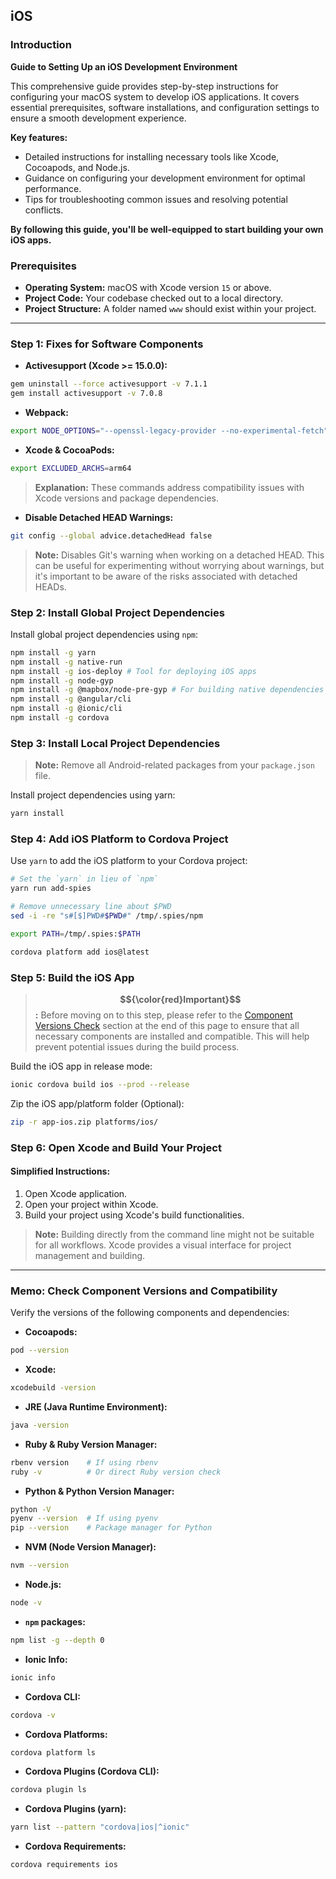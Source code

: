 ## iOS

### Introduction

**Guide to Setting Up an iOS Development Environment**

This comprehensive guide provides step-by-step instructions for configuring your macOS system to develop iOS applications. It covers essential prerequisites, software installations, and configuration settings to ensure a smooth development experience.

**Key features:**

- Detailed instructions for installing necessary tools like Xcode, Cocoapods, and Node.js.
- Guidance on configuring your development environment for optimal performance.
- Tips for troubleshooting common issues and resolving potential conflicts.

**By following this guide, you'll be well-equipped to start building your own iOS apps.**

### Prerequisites

- **Operating System:** macOS with Xcode version `15` or above.
- **Project Code:** Your codebase checked out to a local directory.
- **Project Structure:** A folder named `www` should exist within your project.

---

### Step 1: Fixes for Software Components

- **Activesupport (Xcode >= 15.0.0):**

```sh
gem uninstall --force activesupport -v 7.1.1
gem install activesupport -v 7.0.8
```

- **Webpack:**

```sh
export NODE_OPTIONS="--openssl-legacy-provider --no-experimental-fetch"
```

- **Xcode & CocoaPods:**

```sh
export EXCLUDED_ARCHS=arm64
```

> **Explanation:** These commands address compatibility issues with Xcode versions and package dependencies.

- **Disable Detached HEAD Warnings:**

```sh
git config --global advice.detachedHead false
```

> **Note:** Disables Git's warning when working on a detached HEAD. This can be useful for experimenting without worrying about warnings, but it's important to be aware of the risks associated with detached HEADs.

### Step 2: Install Global Project Dependencies

Install global project dependencies using `npm`:

```sh
npm install -g yarn
npm install -g native-run
npm install -g ios-deploy # Tool for deploying iOS apps
npm install -g node-gyp
npm install -g @mapbox/node-pre-gyp # For building native dependencies
npm install -g @angular/cli
npm install -g @ionic/cli
npm install -g cordova
```

### Step 3: Install Local Project Dependencies

> **Note:** Remove all Android-related packages from your `package.json` file.

Install project dependencies using yarn:

```sh
yarn install
```

### Step 4: Add iOS Platform to Cordova Project

Use `yarn` to add the iOS platform to your Cordova project:

```sh
# Set the `yarn` in lieu of `npm`
yarn run add-spies

# Remove unnecessary line about $PWD
sed -i -re "s#[$]PWD#$PWD#" /tmp/.spies/npm

export PATH=/tmp/.spies:$PATH

cordova platform add ios@latest
```

### Step 5: Build the iOS App

> **$${\color{red}Important}$$:** Before moving on to this step, please refer to the [Component Versions Check](#memo-check-component-versions-and-compatibility) section at the end of this page to ensure that all necessary components are installed and compatible. This will help prevent potential issues during the build process.

Build the iOS app in release mode:

```sh
ionic cordova build ios --prod --release
```

Zip the iOS app/platform folder (Optional):

```sh
zip -r app-ios.zip platforms/ios/
```

### Step 6: Open Xcode and Build Your Project

#### Simplified Instructions:

1. Open Xcode application.
2. Open your project within Xcode.
3. Build your project using Xcode's build functionalities.

> **Note:** Building directly from the command line might not be suitable for all workflows. Xcode provides a visual interface for project management and building.

---

### Memo: Check Component Versions and Compatibility

Verify the versions of the following components and dependencies:

- **Cocoapods:**

```sh
pod --version
```

- **Xcode:**

```sh
xcodebuild -version
```

- **JRE (Java Runtime Environment):**

```sh
java -version
```

- **Ruby & Ruby Version Manager:**

```sh
rbenv version    # If using rbenv
ruby -v          # Or direct Ruby version check
```

- **Python & Python Version Manager:**

```sh
python -V
pyenv --version  # If using pyenv
pip --version    # Package manager for Python
```

- **NVM (Node Version Manager):**

```sh
nvm --version
```

- **Node.js:**

```sh
node -v
```

- **`npm` packages:**

```sh
npm list -g --depth 0
```

- **Ionic Info:**

```sh
ionic info
```

- **Cordova CLI:**

```sh
cordova -v
```

- **Cordova Platforms:**

```sh
cordova platform ls
```

- **Cordova Plugins (Cordova CLI):**

```sh
cordova plugin ls
```

- **Cordova Plugins (yarn):**

```sh
yarn list --pattern "cordova|ios|^ionic"
```

- **Cordova Requirements:**

```sh
cordova requirements ios
```
